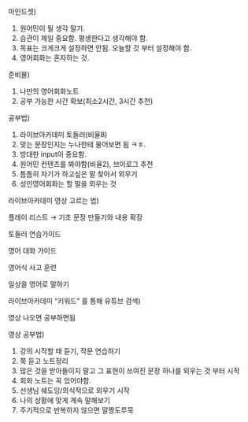 마인드셋)

1. 원어민이 될 생각 말기.
2. 습관이 제일 중요함. 평생한다고 생각해야 함.
3. 목표는 크게크게 설정하면 안됨. 오늘할 것 부터 설정해야 함.
4. 영어회화는 혼자하는 것.

준비물)

1. 나만의 영어회화노트
2. 공부 가능한 시간 확보(최소2시간, 3시간 추천)

공부법)

1. 라이브아카데미 토들러(비율8)
2. 맞는 문장인지는 누나한테 물어보면 됨 ㅋㅎ.
3. 방대한 input이 중요함.
4. 원어민 컨텐츠를 봐야함(비율2), 브이로그 추천
5. 틈틈히 자기가 하고싶은 말 찾아서 외우기
6. 성인영어회화는 할 말을 외우는 것

라이브아카데미 영상 고르는 법)

플레이 리스트 → 기초 문장 만들기와 내용 확장

토들러 연습가이드

영어 대화 가이드

영어식 사고 훈련

일상을 영어로 말하기

 

라이브아카데미 “키워드” 를 통해 유튜브 검색)

영상 나오면 공부하면됨 

영상 공부법)

1. 강의 시작할 때 듣기, 작문 연습하기
2. 쭉 듣고 노트정리
3. 많은 것을 받아들이지 말고 그 표현이 쓰여진 문장 하나를 외우는 것 부터 시작
4. 회화 노트는 꼭 있어야함.
5. 선생님 쉐도잉/의식적으로 외우기 시작
6. 나의 상황에 맞게 계속 말해보기
7. 주기적으로 반복하지 않으면 말짱도루묵